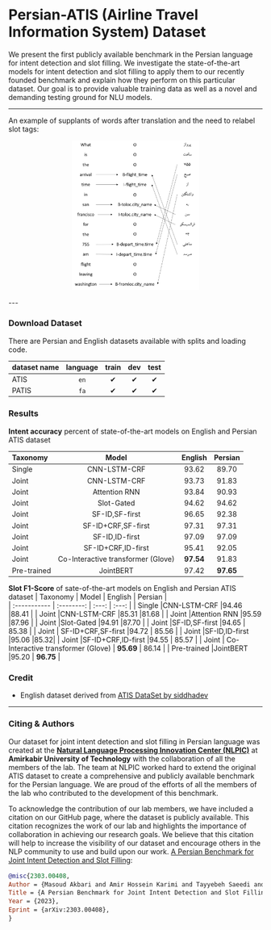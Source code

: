 # Persian-ATIS (Airline Travel Information System) Dataset
We present the first publicly available benchmark in the Persian language for intent detection and slot filling. We investigate the state-of-the-art models for intent detection and slot filling to apply them to our recently founded benchmark and explain how they perform on this particular dataset. Our goal is to provide valuable training data as well as a novel and demanding testing ground for NLU models.

---
An example of supplants of words after translation and the need to
relabel slot tags:
<p align="center">
<img src="https://github.com/Makbari1997/Persian-Atis/blob/main/figure.png"  width="50%"  height="30%">
</p>
---



### Download Dataset
There are Persian and English datasets available with splits and loading code.

| dataset name | language   | train | dev   | test  |         
| :----------- | :--------: | :---: | :---: | :---: | 
| ATIS         | `en`       | ✔     | ✔    | ✔     | 
| PATIS        | `fa`       | ✔     | ✔    | ✔     |

### Results
**Intent accuracy** percent of state-of-the-art models on English and Persian ATIS dataset

| Taxonomy | Model  | English | Persian   |        
| :----------- | :--------: | :---: | :---: |
| Single         |CNN-LSTM-CRF       | 93.62    |89.70   | 
| Joint        |CNN-LSTM-CRF      | 93.73     | 91.83    | 
| Joint        |Attention RNN     | 93.84    | 90.93    | 
| Joint        |Slot-Gated     |94.62    | 94.62    | 
| Joint        |SF-ID,SF-first  |96.65     | 92.38    | 
| Joint        | SF-ID+CRF,SF-first      |97.31   | 97.31   | 
| Joint        |SF-ID,ID-first      |97.09    | 97.09 | 
| Joint        |SF-ID+CRF,ID-first    |95.41    | 92.05   | 
| Joint        | Co-Interactive transformer (Glove)  | **97.54** | 91.83    | 
| Pre-trained        |JointBERT     | 97.42    | **97.65**    | 


**Slot F1-Score** of sate-of-the-art models on English and Persian ATIS dataset
| Taxonomy | Model  | English | Persian   |        
| :----------- | :--------: | :---: | :---: |
| Single         |CNN-LSTM-CRF       |94.46    |88.41   | 
| Joint        |CNN-LSTM-CRF      |85.31     |81.68    | 
| Joint        |Attention RNN     |95.59   |87.96    | 
| Joint        |Slot-Gated     |94.91    |87.70   | 
| Joint        |SF-ID,SF-first  |94.65   | 85.38    | 
| Joint        | SF-ID+CRF,SF-first      |94.72 | 85.56   | 
| Joint        |SF-ID,ID-first      |95.06   |85.32| 
| Joint        |SF-ID+CRF,ID-first    |94.55   | 85.57   | 
| Joint        | Co-Interactive transformer (Glove)  | **95.69** | 86.14    | 
| Pre-trained        |JointBERT     |95.20   | **96.75**    | 

### Credit
* English dataset derived from [ATIS DataSet by siddhadev](https://www.kaggle.com/siddhadev/atis-dataset)

---
### Citing & Authors

Our dataset for joint intent detection and slot filling in Persian language was created at the **[Natural Language Processing Innovation Center (NLPIC)](https://nlpic.aut.ac.ir/)** at **Amirkabir University of Technology** with the collaboration of all the members of the lab. The team at NLPIC worked hard to extend the original ATIS dataset to create a comprehensive and publicly available benchmark for the Persian language. We are proud of the efforts of all the members of the lab who contributed to the development of this benchmark.

To acknowledge the contribution of our lab members, we have included a citation on our GitHub page, where the dataset is publicly available. This citation recognizes the work of our lab and highlights the importance of collaboration in achieving our research goals. We believe that this citation will help to increase the visibility of our dataset and encourage others in the NLP community to use and build upon our work.
[A Persian Benchmark for Joint Intent Detection and Slot Filling](https://arxiv.org/abs/2303.00408):

```bibtex 
@misc{2303.00408,
Author = {Masoud Akbari and Amir Hossein Karimi and Tayyebeh Saeedi and Zeinab Saeidi and Kiana Ghezelbash and Fatemeh Shamsezat and Mohammad Akbari and Ali Mohades},
Title = {A Persian Benchmark for Joint Intent Detection and Slot Filling},
Year = {2023},
Eprint = {arXiv:2303.00408},
}
```
